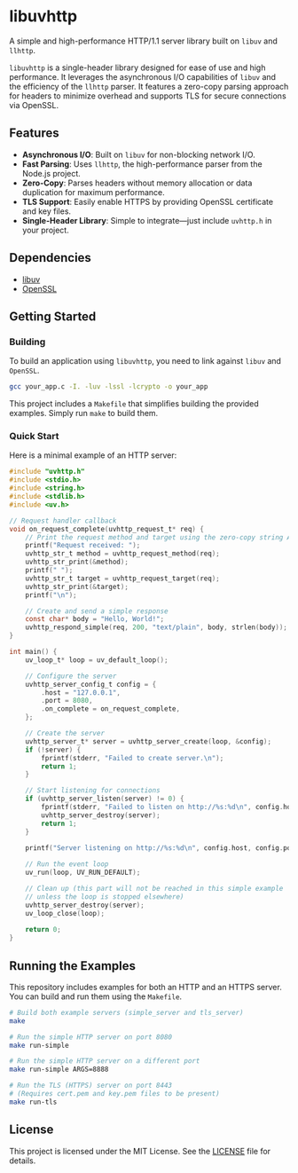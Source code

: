 # libuvhttp

A simple and high-performance HTTP/1.1 server library built on `libuv` and `llhttp`.

`libuvhttp` is a single-header library designed for ease of use and high performance. It leverages the asynchronous I/O capabilities of `libuv` and the efficiency of the `llhttp` parser. It features a zero-copy parsing approach for headers to minimize overhead and supports TLS for secure connections via OpenSSL.

## Features

-   **Asynchronous I/O**: Built on `libuv` for non-blocking network I/O.
-   **Fast Parsing**: Uses `llhttp`, the high-performance parser from the Node.js project.
-   **Zero-Copy**: Parses headers without memory allocation or data duplication for maximum performance.
-   **TLS Support**: Easily enable HTTPS by providing OpenSSL certificate and key files.
-   **Single-Header Library**: Simple to integrate—just include `uvhttp.h` in your project.

## Dependencies

-   [libuv](https://github.com/libuv/libuv)
-   [OpenSSL](https://www.openssl.org/)

## Getting Started

### Building

To build an application using `libuvhttp`, you need to link against `libuv` and `OpenSSL`.

```bash
gcc your_app.c -I. -luv -lssl -lcrypto -o your_app
```

This project includes a `Makefile` that simplifies building the provided examples. Simply run `make` to build them.

### Quick Start

Here is a minimal example of an HTTP server:

```c
#include "uvhttp.h"
#include <stdio.h>
#include <string.h>
#include <stdlib.h>
#include <uv.h>

// Request handler callback
void on_request_complete(uvhttp_request_t* req) {
    // Print the request method and target using the zero-copy string API
    printf("Request received: ");
    uvhttp_str_t method = uvhttp_request_method(req);
    uvhttp_str_print(&method);
    printf(" ");
    uvhttp_str_t target = uvhttp_request_target(req);
    uvhttp_str_print(&target);
    printf("\n");

    // Create and send a simple response
    const char* body = "Hello, World!";
    uvhttp_respond_simple(req, 200, "text/plain", body, strlen(body));
}

int main() {
    uv_loop_t* loop = uv_default_loop();

    // Configure the server
    uvhttp_server_config_t config = {
        .host = "127.0.0.1",
        .port = 8080,
        .on_complete = on_request_complete,
    };

    // Create the server
    uvhttp_server_t* server = uvhttp_server_create(loop, &config);
    if (!server) {
        fprintf(stderr, "Failed to create server.\n");
        return 1;
    }

    // Start listening for connections
    if (uvhttp_server_listen(server) != 0) {
        fprintf(stderr, "Failed to listen on http://%s:%d\n", config.host, config.port);
        uvhttp_server_destroy(server);
        return 1;
    }
    
    printf("Server listening on http://%s:%d\n", config.host, config.port);

    // Run the event loop
    uv_run(loop, UV_RUN_DEFAULT);

    // Clean up (this part will not be reached in this simple example
    // unless the loop is stopped elsewhere)
    uvhttp_server_destroy(server);
    uv_loop_close(loop);
    
    return 0;
}
```

## Running the Examples

This repository includes examples for both an HTTP and an HTTPS server. You can build and run them using the `Makefile`.

```bash
# Build both example servers (simple_server and tls_server)
make

# Run the simple HTTP server on port 8080
make run-simple

# Run the simple HTTP server on a different port
make run-simple ARGS=8888

# Run the TLS (HTTPS) server on port 8443
# (Requires cert.pem and key.pem files to be present)
make run-tls
```

## License

This project is licensed under the MIT License. See the [LICENSE](LICENSE) file for details.
